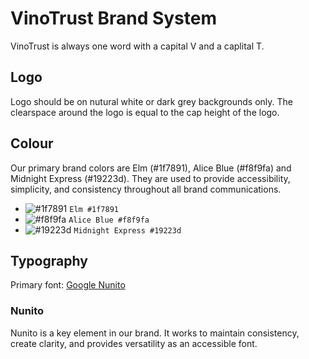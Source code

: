 # VinoTrust Brand System

VinoTrust is always one word with a capital V and a caplital T.

## Logo

Logo should be on nutural white or dark grey backgrounds only. The clearspace around the logo is equal to the cap height of the logo.

## Colour

Our primary brand colors are Elm (#1f7891), Alice Blue (#f8f9fa) and Midnight Express (#19223d). They are used to provide accessibility, simplicity, and consistency throughout all brand communications.

* ![#1f7891](https://placehold.it/35/1f7891/000000?text=+) `Elm #1f7891`
* ![#f8f9fa](https://placehold.it/35/f8f9fa/000000?text=+) `Alice Blue #f8f9fa`
* ![#19223d](https://placehold.it/35/19223d/000000?text=+) `Midnight Express #19223d`

## Typography

Primary font: [Google Nunito](https://fonts.google.com/specimen/Nunito)

### Nunito

Nunito is a key element in our brand. It works to maintain consistency, create clarity, and provides versatility as an accessible font.

